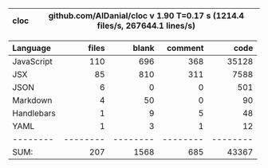 cloc|github.com/AlDanial/cloc v 1.90  T=0.17 s (1214.4 files/s, 267644.1 lines/s)
--- | ---

Language|files|blank|comment|code
:-------|-------:|-------:|-------:|-------:
JavaScript|110|696|368|35128
JSX|85|810|311|7588
JSON|6|0|0|501
Markdown|4|50|0|90
Handlebars|1|9|5|48
YAML|1|3|1|12
--------|--------|--------|--------|--------
SUM:|207|1568|685|43367
